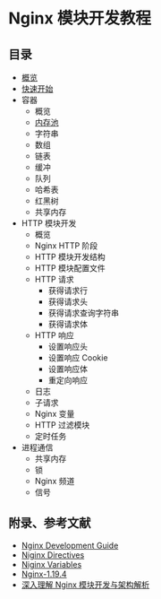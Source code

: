 # Nginx 模块开发教程

## 目录

- [概览](overview.md)
- [快速开始](quick-start.md)
- 容器
  - 概览
  - [内存池](containers/pool.md)
  - 字符串
  - 数组
  - 链表
  - 缓冲
  - 队列
  - 哈希表
  - 红黑树
  - 共享内存
- HTTP 模块开发
  - 概览
  - Nginx HTTP 阶段
  - HTTP 模块开发结构
  - HTTP 模块配置文件
  - HTTP 请求
    - 获得请求行
    - 获得请求头
    - 获得请求查询字符串
    - 获得请求体
  - HTTP 响应
    - 设置响应头
    - 设置响应 Cookie
    - 设置响应体
    - 重定向响应
  - 日志
  - 子请求
  - Nginx 变量
  - HTTP 过滤模块
  - 定时任务
- 进程通信
  - 共享内存
  - 锁
  - Nginx 频道
  - 信号

## 附录、参考文献

- [Nginx Development Guide](https://nginx.org/en/docs/dev/development_guide.html)
- [Niginx Directives](https://nginx.org/en/docs/dirindex.html)
- [Niginx Variables](https://nginx.org/en/docs/varindex.html)
- [Nginx-1.19.4](https://nginx.org/en/download.html)
- [深入理解 Nginx 模块开发与架构解析](https://book.douban.com/subject/26745255/)
